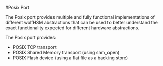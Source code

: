 #Posix Port

The Posix port provides multiple and fully functional implementations of different wolfHSM abstractions that can be used to better understand the exact functionality expected for different hardware abstractions.

The Posix port provides:
- POSIX TCP transport
- POSIX Shared Memory transport (using shm_open)
- POSIX Flash device (using a flat file as a backing store)

